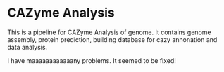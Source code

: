 # CAZyme Analysis

This is a pipeline for CAZyme Analysis of genome. It contains genome assembly, protein prediction, building database for cazy annonation and data analysis.

I have maaaaaaaaaaaany problems.
It seemed to be fixed!